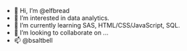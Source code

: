 - 👋 Hi, I’m @elfbread
- 👀 I’m interested in data analytics.
- 🌱 I’m currently learning SAS, HTML/CSS/JavaScript, SQL.
- 💞️ I’m looking to collaborate on ...
- 📫 @bsaltbell

<!---
elfbread/elfbread is a ✨ special ✨ repository because its `README.md` (this file) appears on your GitHub profile.
You can click the Preview link to take a look at your changes.
--->

